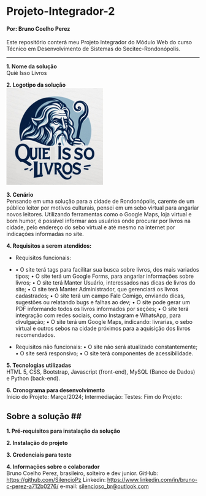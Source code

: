 # Projeto-Integrador-2
#### Por: Bruno Coelho Perez
Este repositório conterá meu Projeto Integrador do Módulo Web do curso Técnico em Desenvolvimento de Sistemas do Secitec-Rondonópolis.
___

**1. Nome da solução**<br>
Quié Isso Livros

**2. Logotipo da solução**<br>
<img src="logo-quie-isso-att-3.png" style="width: 50%; height: 50%;">

**3. Cenário**<br>
Pensando em uma solução para a cidade de Rondonópolis, carente de um público leitor por motivos culturais, pensei em um sebo virtual para angariar novos leitores. Utilizando ferramentas como o Google Maps, loja virtual e bom humor, é possível informar aos usuários onde procurar por livros na cidade, pelo endereço do sebo virtual e até mesmo na internet por indicações informadas no site.

**4. Requisitos a serem atendidos:**<br>
* Requisitos funcionais:
* •	O site terá tags para facilitar sua busca sobre livros, dos mais variados tipos;
•	O site terá um Google Forms, para angariar informações sobre livros;
•	O site terá Manter Usuário, interessados nas dicas de livros do site;
•	O site terá Manter Administrador, que gerenciará os livros cadastrados;
•	O site terá um campo Fale Comigo, enviando dicas, sugestões ou relatando bugs e falhas ao dev;
•	O site pode gerar um PDF informando todos os livros informados por seções;
•	O site terá integração com redes sociais, como Instagram e WhatsApp, para divulgação;
•	O site terá um Google Maps, indicando: livrarias, o sebo virtual e outros sebos na cidade próximos para a aquisição dos livros recomendados.

* Requisitos não funcionais:
•	O site não será atualizado constantemente;
•	O site será responsivo;
•	O site terá componentes de acessibilidade.

  
**5. Tecnologias utilizadas**<br>
HTML 5, CSS, Bootstrap, Javascript (front-end), MySQL (Banco de Dados) e Python (back-end).

**6. Cronograma para desenvolvimento**<br>
Início do Projeto: Março/2024;
Intermediação:
Testes:
Fim do Projeto:

## Sobre a solução ##<br>

**1. Pré-requisitos para instalação da solução**<br>

**2. Instalação do projeto**<br>

**3. Credenciais para teste**<br>

**4. Informações sobre o colaborador**<br>
Bruno Coelho Perez, brasileiro, solteiro e dev junior. 
GitHub: https://github.com/SilencioPz
Linkedin: https://www.linkedin.com/in/bruno-c-perez-a712b0276/
e-mail: silencioso_br@outlook.com
